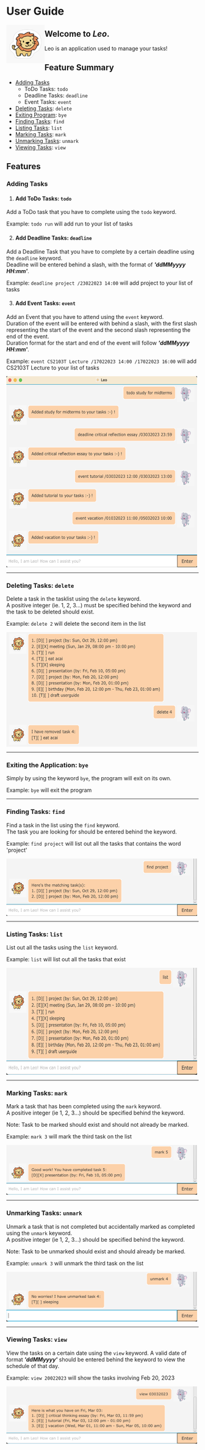 # User Guide

<img align="left" width="100" height="100" src="https://raw.githubusercontent.com/jamieeeleow/ip/master/src/main/resources/images/lion.jpeg">

## **Welcome to _Leo_.**  
Leo is an application used to manage your tasks!   

## Feature Summary   
- [Adding Tasks](https://github.com/jamieeeleow/ip/edit/master/docs/README.md#adding-tasks)
  - ToDo Tasks: ```todo```
  - Deadline Tasks: ```deadline```
  - Event Tasks: ```event```
- [Deleting Tasks](https://github.com/jamieeeleow/ip/edit/master/docs/README.md#deleting-tasks-delete): ```delete```
- [Exiting Program](https://github.com/jamieeeleow/ip/edit/master/docs/README.md#exiting-the-application-bye): ```bye```
- [Finding Tasks](https://github.com/jamieeeleow/ip/edit/master/docs/README.md#finding-tasks-find): ```find```
- [Listing Tasks](https://github.com/jamieeeleow/ip/edit/master/docs/README.md#listing-tasks-list): ```list```
- [Marking Tasks](https://github.com/jamieeeleow/ip/edit/master/docs/README.md#marking-tasks-mark): ```mark```
- [Unmarking Tasks](https://github.com/jamieeeleow/ip/edit/master/docs/README.md#unmarking-tasks-unmark): ```unmark```
- [Viewing Tasks](https://github.com/jamieeeleow/ip/edit/master/docs/README.md#viewing-tasks-view): ```view```  

## Features

### Adding Tasks    
1.  #### Add ToDo Tasks: ```todo```  
Add a ToDo task that you have to complete using the ```todo``` keyword.  
   
Example: ```todo run``` will add run to your list of tasks  

2. #### Add Deadline Tasks: ```deadline```  
Add a Deadline Task that you have to complete by a certain deadline using the ```deadline``` keyword.  
Deadline will be entered behind a slash, with the format of ***'ddMMyyyy HH:mm'***.  
   
Example: ```deadline project /23022023 14:00``` will add project to your list of tasks  

3. #### Add Event Tasks: ```event```
Add an Event that you have to attend using the ```event``` keyword.  
Duration of the event will be entered with behind a slash, with the first slash representing the start of the event and the second slash representing the end of the event.  
Duration format for the start and end of the event will follow ***'ddMMyyyy HH:mm'***.  
   
Example: ```event CS2103T Lecture /17022023 14:00 /17022023 16:00``` will add CS2103T Lecture to your list of tasks  

<img align="center" width="500" height="500" src="https://raw.githubusercontent.com/jamieeeleow/ip/master/images/add-tasks.png">

***  

### Deleting Tasks: ```delete```  

Delete a task in the tasklist using the ```delete``` keyword.  
A positive integer (ie. 1, 2, 3...) must be specified behind the keyword and the task to be deleted should exist.  
    
Example: ```delete 2``` will delete the second item in the list

<img align="center" width="500" height="300" src="https://raw.githubusercontent.com/jamieeeleow/ip/master/images/delete.png">
    
***    

### Exiting the Application: ```bye```  
    
Simply by using the keyword ```bye```, the program will exit on its own.  

Example: ```bye``` will exit the program  
   
***

### Finding Tasks: ```find```  

Find a task in the list using the ```find``` keyword.  
The task you are looking for should be entered behind the keyword.  

Example: ```find project``` will list out all the tasks that contains the word 'project'   

<img align="center" width="500" height="150" src="https://raw.githubusercontent.com/jamieeeleow/ip/master/images/find.png">

***

### Listing Tasks: ```list```

List out all the tasks using the ```list``` keyword.  

Example: ```list``` will list out all the tasks that exist   

<img align="center" width="500" height="280" src="https://raw.githubusercontent.com/jamieeeleow/ip/master/images/list.png">

***  

### Marking Tasks: ```mark```  

Mark a task that has been completed using the ```mark``` keyword.   
A positive integer (ie 1, 2, 3...) should be specified behind the keyword.   

Note: Task to be marked should exist and should not already be marked.   

Example: ```mark 3``` will mark the third task on the list  

<img align="center" width="500" height="130" src="https://raw.githubusercontent.com/jamieeeleow/ip/master/images/mark.png">

***

### Unmarking Tasks: ```unmark```  

Unmark a task that is not completed but accidentally marked as completed using the ```unmark``` keyword.  
A positive integer (ie 1, 2, 3...) should be specified behind the keyword.   

Note: Task to be unmarked should exist and should already be marked.   

Example: ```unmark 3``` will unmark the third task on the list   

<img align="center" width="500" height="130" src="https://raw.githubusercontent.com/jamieeeleow/ip/master/images/unmark.png">

***

### Viewing Tasks: ```view```   

View the tasks on a certain date using the ```view``` keyword. 
A valid date of format ***'ddMMyyyy'*** should be entered behind the keyword to view the schedule of that day.   

Example: ```view 20022023``` will show the tasks involving Feb 20, 2023  

<img align="center" width="500" height="150" src="https://raw.githubusercontent.com/jamieeeleow/ip/master/images/view.png">
